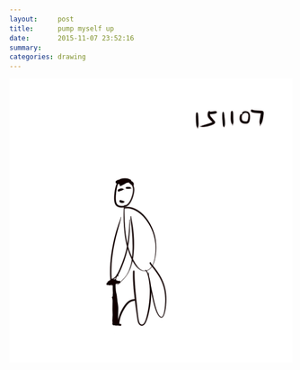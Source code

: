 ```yaml
---
layout:     post
title:      pump myself up
date:       2015-11-07 23:52:16
summary:    
categories: drawing
---
```

![pump myself up](/images/_diary/pump-myself-up.png "but I am covered with loopholes.")
